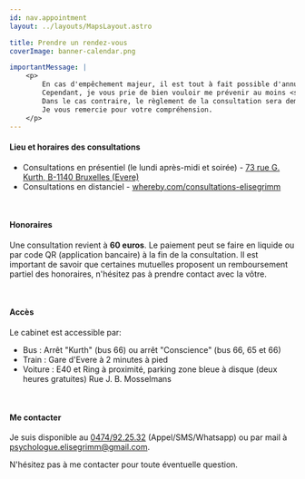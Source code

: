 ```yaml
---
id: nav.appointment
layout: ../layouts/MapsLayout.astro

title: Prendre un rendez-vous
coverImage: banner-calendar.png

importantMessage: |
    <p>
        En cas d'empêchement majeur, il est tout à fait possible d'annuler un rendez-vous.
        Cependant, je vous prie de bien vouloir me prévenir au moins <strong>48 heures</strong> à l'avance.
        Dans le cas contraire, le règlement de la consultation sera demandé. 
        Je vous remercie pour votre compréhension.
    </p>
---
```


#### Lieu et horaires des consultations

-   Consultations en présentiel (le lundi après-midi et soirée) - <a href="https://maps.app.goo.gl/ZiPnN6xyHavBY6do9" target="_blank" />73 rue G. Kurth, B-1140 Bruxelles (Evere)</a>
-   Consultations en distanciel - <a href="https://whereby.com/consultations-elisegrimm" target="_blank" />whereby.com/consultations-elisegrimm</a>

<br>

#### Honoraires

Une consultation revient à **60 euros**. Le paiement peut se faire en liquide ou par code QR (application bancaire) à
la fin de la consultation. Il est important de savoir que certaines mutuelles proposent un remboursement partiel des
honoraires, n'hésitez pas à prendre contact avec la vôtre.

<br>

#### Accès

Le cabinet est accessible par:

-   Bus : Arrêt "Kurth" (bus 66) ou arrêt "Conscience" (bus 66, 65 et 66)
-   Train : Gare d'Evere à 2 minutes à pied
-   Voiture : E40 et Ring à proximité, parking zone bleue à disque (deux heures gratuites) Rue J. B. Mosselmans

<br>

#### Me contacter

Je suis disponible au [0474/92.25.32](tel:0474922532) (Appel/SMS/Whatsapp) ou par mail à
[psychologue.elisegrimm@gmail.com](mailto:psychologue.elisegrimm@gmail.com).

N'hésitez pas à me contacter pour toute éventuelle question.
